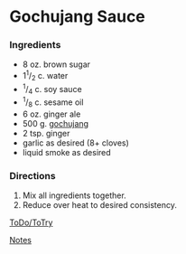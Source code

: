 # Gochujang Sauce

### Ingredients
 
 * 8 oz. brown sugar
 * 1<sup>1</sup>/<sub>2</sub> c. water
 * <sup>1</sup>/<sub>4</sub> c. soy sauce
 * <sup>1</sup>/<sub>8</sub> c. sesame oil
 * 6 oz. ginger ale
 * 500 g. [gochujang](http://www.amazon.com/Chung-Jung-One-500g-Gochujang/dp/B002WTE0MQ)
 * 2 tsp. ginger
 * garlic as desired (8+ cloves)
 * liquid smoke as desired

### Directions

 1. Mix all ingredients together.
 2. Reduce over heat to desired consistency.

[ToDo/ToTry](TODO.md)

[Notes](NOTES.md)
